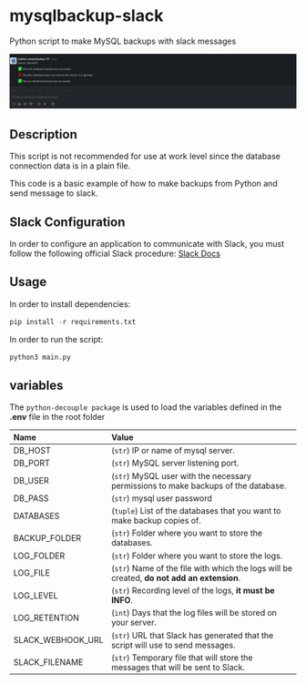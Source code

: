 # mysqlbackup-slack

Python script to make MySQL backups with slack messages

![slack](./screenshots/slack.png)

## Description

This script is not recommended for use at work level since the database connection data is in a plain file.

This code is a basic example of how to make backups from Python and send message to slack.

## Slack Configuration

In order to configure an application to communicate with Slack,
you must follow the following official Slack procedure: [Slack Docs](https://api.slack.com/messaging/webhooks)

## Usage

In order to install dependencies:

```python
pip install -r requirements.txt
```

In order to run the script:

```python
python3 main.py
```

## variables

The `python-decouple package` is used to load the variables defined in the **.env** file in the root folder

| Name              | Value |
|:------------------|:------|
| DB_HOST           | (`str`) IP or name of mysql server.                                                        |
| DB_PORT           | (`str`) MySQL server listening port.                                                       |
| DB_USER           | (`str`) MySQL user with the necessary permissions to make backups of the database.         |
| DB_PASS           | (`str`) mysql user password                                                                |
| DATABASES         | (`tuple`) List of the databases that you want to make backup copies of.                    |
| BACKUP_FOLDER     | (`str`) Folder where you want to store the databases.                                      |
| LOG_FOLDER        | (`str`) Folder where you want to store the logs.                                           |
| LOG_FILE          | (`str`) Name of the file with which the logs will be created, **do not add an extension**. |
| LOG_LEVEL         | (`str`) Recording level of the logs, **it must be INFO**.                                  |
| LOG_RETENTION     | (`int`) Days that the log files will be stored on your server.                             |
| SLACK_WEBHOOK_URL | (`str`) URL that Slack has generated that the script will use to send messages.            |
| SLACK_FILENAME    | (`str`) Temporary file that will store the messages that will be sent to Slack.            |
